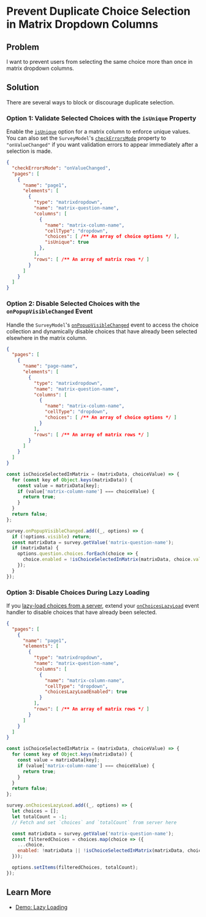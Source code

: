 # Prevent Duplicate Choice Selection in Matrix Dropdown Columns

## Problem

I want to prevent users from selecting the same choice more than once in matrix dropdown columns.

## Solution

There are several ways to block or discourage duplicate selection.

### Option 1: Validate Selected Choices with the `isUnique` Property

Enable the [`isUnique`](https://surveyjs.io/form-library/documentation/api-reference/multi-select-matrix-column-values#isUnique) option for a matrix column to enforce unique values. You can also set the `SurveyModel`'s [`checkErrorsMode`](https://surveyjs.io/form-library/documentation/api-reference/survey-data-model#checkErrorsMode) property to `"onValueChanged"` if you want validation errors to appear immediately after a selection is made. 

```json
{
  "checkErrorsMode": "onValueChanged",
  "pages": [
    {
      "name": "page1",
      "elements": [
        {
          "type": "matrixdropdown",
          "name": "matrix-question-name",
          "columns": [
            {
              "name": "matrix-column-name",
              "cellType": "dropdown",
              "choices": [ /** An array of choice options */ ],
              "isUnique": true
            },
          ],
          "rows": [ /** An array of matrix rows */ ]
        }
      ]
    }
  ]
}
```

### Option 2: Disable Selected Choices with the `onPopupVisibleChanged` Event

Handle the `SurveyModel`'s [`onPopupVisibleChanged`](https://surveyjs.io/form-library/documentation/api-reference/survey-data-model#onPopupVisibleChanged) event to access the choice collection and dynamically disable choices that have already been selected elsewhere in the matrix column.

```json
{
  "pages": [
    {
      "name": "page-name",
      "elements": [
        {
          "type": "matrixdropdown",
          "name": "matrix-question-name",
          "columns": [
            {
              "name": "matrix-column-name",
              "cellType": "dropdown",              
              "choices": [ /** An array of choice options */ ]
            }
          ],
          "rows": [ /** An array of matrix rows */ ]
        }
      ]
    }
  ]
}
```

```js
const isChoiceSelectedInMatrix = (matrixData, choiceValue) => { 
  for (const key of Object.keys(matrixData)) {
    const value = matrixData[key];
    if (value['matrix-column-name'] === choiceValue) {
      return true;
    }
  }
  return false;
};

survey.onPopupVisibleChanged.add((_, options) => {
  if (!options.visible) return;
  const matrixData = survey.getValue('matrix-question-name');
  if (matrixData) {
    options.question.choices.forEach(choice => {
      choice.enabled = !isChoiceSelectedInMatrix(matrixData, choice.value);
    });
  }
});
```

### Option 3: Disable Choices During Lazy Loading

If you [lazy-load choices from a server](https://surveyjs.io/form-library/examples/lazy-loading-dropdown/), extend your [`onChoicesLazyLoad`](https://surveyjs.io/form-library/documentation/api-reference/survey-data-model#onChoicesLazyLoad) event handler to disable choices that have already been selected.

```json
{
  "pages": [
    {
      "name": "page1",
      "elements": [
        {
          "type": "matrixdropdown",
          "name": "matrix-question-name",
          "columns": [
            {
              "name": "matrix-column-name",
              "cellType": "dropdown",
              "choicesLazyLoadEnabled": true
            }
          ],
          "rows": [ /** An array of matrix rows */ ]
        }
      ]
    }
  ]
}
```

```js
const isChoiceSelectedInMatrix = (matrixData, choiceValue) => { 
  for (const key of Object.keys(matrixData)) {
    const value = matrixData[key];
    if (value['matrix-column-name'] === choiceValue) {
      return true;
    }
  }
  return false;
};

survey.onChoicesLazyLoad.add((_, options) => {
  let choices = [];
  let totalCount = -1;
  // Fetch and set `choices` and `totalCount` from server here

  const matrixData = survey.getValue('matrix-question-name');
  const filteredChoices = choices.map(choice => ({
    ...choice,
    enabled: !matrixData || !isChoiceSelectedInMatrix(matrixData, choice.value)
  }));

  options.setItems(filteredChoices, totalCount);
});
```

## Learn More

- [Demo: Lazy Loading](https://surveyjs.io/form-library/examples/lazy-loading-dropdown/)